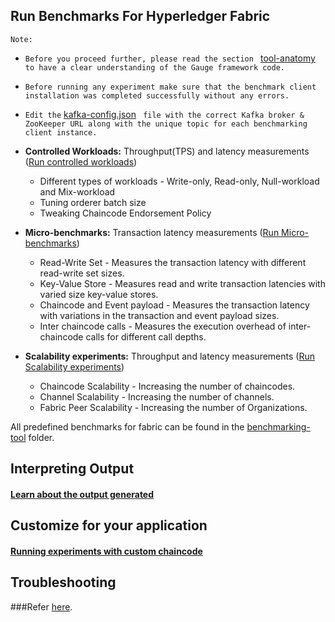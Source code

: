 ## Run Benchmarks For Hyperledger Fabric
`Note:` 
* `Before you proceed further, please read the section ` [tool-anatomy](./tool-anatomy.md) ` to have a clear understanding of the Gauge framework code.`
* `Before running any experiment make sure that the benchmark client installation was completed successfully without any errors.`
* `Edit the` [kafka-config.json](../benchmark-tool/listener/kafka-config.json) ` file with the correct Kafka broker & ZooKeeper URL along with the unique topic for each benchmarking client instance.`

* **Controlled Workloads:** Throughput(TPS) and latency measurements ([Run controlled workloads](./controlled-workload.md))
    * Different types of workloads - Write-only, Read-only, Null-workload and Mix-workload
    * Tuning orderer batch size
    * Tweaking Chaincode Endorsement Policy

* **Micro-benchmarks:** Transaction latency measurements ([Run Micro-benchmarks](./micro-benchmarks.md))
    * Read-Write Set - Measures the transaction latency with different read-write set sizes.
    * Key-Value Store - Measures read and write transaction latencies with varied size key-value stores.
    * Chaincode and Event payload - Measures the transaction latency with variations in the transaction and event payload sizes.
    * Inter chaincode calls - Measures the execution overhead of inter-chaincode calls for different call depths.

* **Scalability experiments:** Throughput and latency measurements ([Run Scalability experiments](./scalability-experiments.md))
    * Chaincode Scalability - Increasing the number of chaincodes.
    * Channel Scalability - Increasing the number of channels.
    * Fabric Peer Scalability - Increasing the number of Organizations.

All predefined benchmarks for fabric can be found in the [benchmarking-tool](../benchmark-tool/benchmark/fabric) folder.

## Interpreting Output 
#### [Learn about the output generated](./output-explaination.md)

## Customize for your application
#### [Running experiments with custom chaincode](./custom-chaincode.md)

## Troubleshooting
###Refer [here](./troubleshooting.md).
